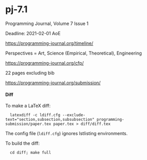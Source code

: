 pj-7.1
===

Programming Journal, Volume 7 Issue 1

Deadline: 2021-02-01 AoE

<https://programming-journal.org/timeline/>


Perspectives = Art, Science (Empirical, Theoretical), Engineering

<https://programming-journal.org/cfp/>


22 pages excluding bib

<https://programming-journal.org/submission/>


#### Diff

To make a LaTeX diff:

```
  latexdiff -c ldiff.cfg --exclude-text="section,subsection,subsubsection" programming-submission/paper.tex paper.tex > diff/diff.tex 
```

The config file (`ldiff.cfg`) ignores lstlisting environments.

To build the diff:

```
  cd diff; make full
```

